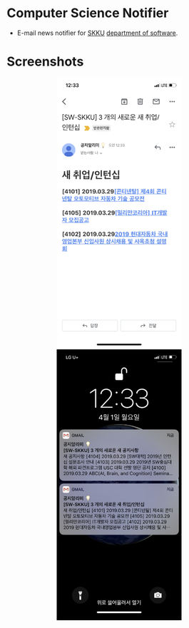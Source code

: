 # Computer Science Notifier

- E-mail news notifier for [SKKU](https://skku.edu) [department of software](https://cs.skku.edu).

# Screenshots

<p align="center">
<img src="/screenshots/mail.png" width="280"/>
<img src="/screenshots/push_notification.png" width="280"/>
</p>
